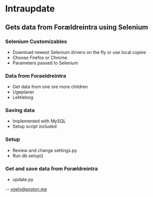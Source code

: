 # Intraupdate
## Gets data from Forældreintra using Selenium

### Selenium Customizables
- Download newest Selenium drivers on the fly or use local copies
- Choose Firefox or Chrome
- Parameters passed to Selenium

### Data from Foraeldreintra
- Get data from one ore more children
- Ugeplaner
- Lektiebog

### Saving data
- Implemented with MySQL
- Setup script included

### Setup
- Review and change settings.py
- Run db.setup()

### Get and save data from Forældreintra
- update.py

  
    
-- voelv@proton.me
